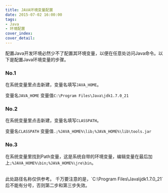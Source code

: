 ```yaml
---
title: JAVA环境变量配置
date: 2015-07-02 16:00:00
tags: 
- Java
- 环境配置
cover_index: 
cover_detail: 
---
```



配置Java开发环境必然少不了配置其环境变量，以便在任意处访问Java命令。以下是配置Java环境变量的步骤。


### No.1
在系统变量里点击新建，变量名填写`JAVA_HOME`。

变量名`JAVA_HOME`
变量值`C:\Program Files\Java\jdk1.7.0_21`
<!-- more -->

### No.2
在系统变量里点击新建，变量名填写`CLASSPATH`。

变量名`CLASSPATH`
变量值`.;%JAVA_HOME%\lib;%JAVA_HOME%\lib\tools.jar`

### No.3
在系统变量里找到Path变量，这是系统自带的环境变量，编辑变量在最后加上`;%JAVA_HOME%\bin;%JAVA_HOME%\jre\bin`。

<br/>
此处路径名称仅供参考。
千万要注意的是，`C:\Program Files\Java\jdk1.7.0_21`后不能有分号，否则第二步和第三步失效。
